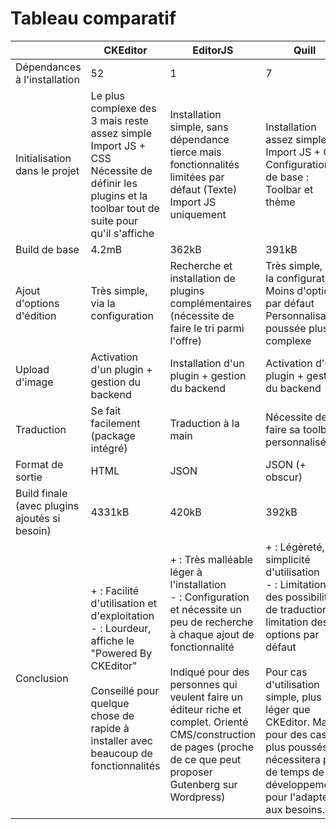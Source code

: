 # Tableau comparatif
|                                                    | CKEditor                                                     | EditorJS                                                     | Quill                                                        |
| -------------------------------------------------- | ------------------------------------------------------------ | ------------------------------------------------------------ | ------------------------------------------------------------ |
| Dépendances à l'installation                       | 52                                                           | 1                                                            | 7                                                            |
| Initialisation dans le projet                      | Le plus complexe des 3 mais reste assez simple<br />Import JS + CSS<br />Nécessite de définir les plugins et la toolbar tout de suite pour qu'il s'affiche | Installation simple, sans dépendance tierce mais fonctionnalités limitées par défaut (Texte)<br />Import JS uniquement | Installation assez simple<br />Import JS + CSS<br />Configuration de base : Toolbar et thème |
| Build de base                                      | 4.2mB                                                        | 362kB                                                        | 391kB                                                        |
| Ajout d'options d'édition                          | Très simple, via la configuration                            | Recherche et installation de plugins complémentaires (nécessite de faire le tri parmi l'offre) | Très simple, via la configuration<br />Moins d'options par défaut<br />Personnalisation poussée plus complexe |
| Upload d'image                                     | Activation d'un plugin + gestion du backend                  | Installation d'un plugin + gestion du backend                | Activation d'un plugin + gestion du backend                  |
| Traduction                                         | Se fait facilement (package intégré)                         | Traduction à la main                                         | Nécessite de faire sa toolbar personnalisée                  |
| Format de sortie                                   | HTML                                                         | JSON                                                         | JSON (+ obscur)                                              |
| Build finale<br />(avec plugins ajoutés si besoin) | 4331kB                                                       | 420kB                                                        | 392kB                                                        |
| Conclusion                                         | + : Facilité d'utilisation et d'exploitation<br />- : Lourdeur, affiche le "Powered By CKEditor"<br /><br />Conseillé pour quelque chose de rapide à installer avec beaucoup de fonctionnalités | + : Très malléable léger à l'installation<br />- :  Configuration et nécessite un peu de recherche à chaque ajout de fonctionnalité<br /><br />Indiqué pour des personnes qui veulent faire un éditeur riche et complet. Orienté CMS/construction de pages (proche de ce que peut proposer Gutenberg sur Wordpress) | + : Légèreté, simplicité d'utilisation<br />- : Limitation des possibilités de traduction, limitation des options par défaut<br /><br />Pour cas d'utilisation simple, plus léger que CKEditor. Mais, pour des cas plus poussés il nécessitera plus de temps de développement pour l'adapter aux besoins. |

